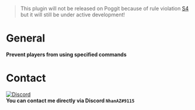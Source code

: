 > This plugin will not be released on Poggit because of rule violation [S4](https://poggit.pmmp.io/rules.edit) but it will still be under active development!

# General
**Prevent players from using specified commands**

# Contact
[![Discord](https://img.shields.io/discord/986553214889517088?label=discord&color=7289DA&logo=discord)](https://discord.gg/j2X83ujT6c)\
**You can contact me directly via Discord `NhanAZ#9115`**
